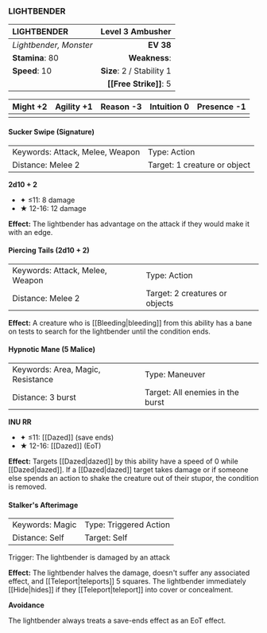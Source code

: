 ### LIGHTBENDER

| LIGHTBENDER            |      **Level 3 Ambusher** |
| :--------------------- | ------------------------: |
| *Lightbender, Monster* |                 **EV 38** |
| **Stamina**: 80        |             **Weakness**: |
| **Speed**: 10          | **Size**: 2 / Stability 1 |
|                        |    **[[Free Strike]]**: 5 |

| **Might** +2 | **Agility** +1 | **Reason** -3 | **Intuition** 0 | **Presence** -1 |
| ------------ | -------------- | ------------- | --------------- | --------------- |
|              |                |               |                 |                 |

#### Sucker Swipe (Signature)

|                                 |                              |
| :------------------------------ | :--------------------------- |
| Keywords: Attack, Melee, Weapon | Type: Action                 |
| Distance: Melee 2               | Target: 1 creature or object |

**2d10 + 2**

- ✦ ≤11: 8 damage
- ★ 12-16: 12 damage

**Effect:** The lightbender has advantage on the attack if they would make it with an edge.

#### Piercing Tails (2d10 + 2)

|                                 |                                |
| :------------------------------ | :----------------------------- |
| Keywords: Attack, Melee, Weapon | Type: Action                   |
| Distance: Melee 2               | Target: 2 creatures or objects |

**Effect:** A creature who is [[Bleeding|bleeding]] from this ability has a bane on tests to search for the lightbender until the condition ends.

#### Hypnotic Mane (5 Malice)

|                                   |                                  |
| :-------------------------------- | :------------------------------- |
| Keywords: Area, Magic, Resistance | Type: Maneuver                   |
| Distance: 3 burst                 | Target: All enemies in the burst |

**INU RR**

- ✦ ≤11: [[Dazed]] (save ends)
- ★ 12-16: [[Dazed]] (EoT)

**Effect:** Targets [[Dazed|dazed]] by this ability have a speed of 0 while [[Dazed|dazed]]. If a [[Dazed|dazed]] target takes damage or if someone else spends an action to shake the creature out of their stupor, the condition is removed.

#### Stalker's Afterimage

|                 |                        |
| :-------------- | :--------------------- |
| Keywords: Magic | Type: Triggered Action |
| Distance: Self  | Target: Self           |

Trigger: The lightbender is damaged by an attack

**Effect:** The lightbender halves the damage, doesn't suffer any associated effect, and [[Teleport|teleports]] 5 squares. The lightbender immediately [[Hide|hides]] if they [[Teleport|teleport]] into cover or concealment.

**Avoidance**

The lightbender always treats a save-ends effect as an EoT effect.
